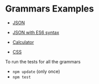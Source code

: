 # Grammars Examples

* [JSON](https://github.com/SAP/chevrotain/blob/master/examples/grammars/json/json.js)

* [JSON with ES6 syntax](https://github.com/SAP/chevrotain/blob/master/examples/grammars/json/jsonES6.js)

* [Calculator](https://github.com/SAP/chevrotain/blob/master/examples/grammars/calculator/calculator.js)

* [CSS](https://github.com/SAP/chevrotain/blob/master/examples/grammars/css/css.js)


To run the tests for all the grammars
* ```npm update``` (only once)
* ```npm test```
